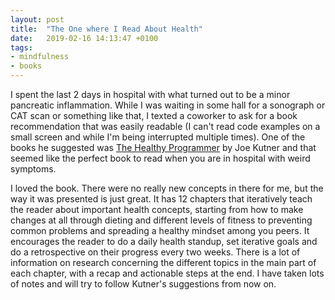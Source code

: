 ```yaml
---
layout: post
title:  "The One where I Read About Health"
date:   2019-02-16 14:13:47 +0100
tags: 
- mindfulness
- books
---
```


I spent the last 2 days in hospital with what turned out to be a minor pancreatic inflammation. While I was waiting in some hall for a sonograph or CAT scan or something like that, I texted a coworker to ask for a book recommendation that was easily readable (I can't read code examples on a small screen and while I'm being interrupted multiple times). One of the books he suggested was [The Healthy Programmer](https://pragprog.com/book/jkthp/the-healthy-programmer) by Joe Kutner and that seemed like the perfect book to read when you are in hospital with weird symptoms.

I loved the book. There were no really new concepts in there for me, but the way it was presented is just great. It has 12 chapters that iteratively teach the reader about important health concepts, starting from how to make changes at all through dieting and different levels of fitness to preventing common problems and spreading a healthy mindset among you peers. It encourages the reader to do a daily health standup, set iterative goals and do a retrospective on their progress every two weeks. There is a lot of information on research concerning the different topics in the main part of each chapter, with a recap and actionable steps at the end. I have taken lots of notes and will try to follow Kutner's suggestions from now on.
